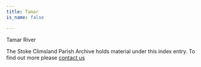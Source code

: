 ```yaml
---
title: Tamar
is_name: false

---
```


Tamar River


The Stoke Climsland Parish Archive holds material under this index entry. To find out more please [contact us](/contact/)

